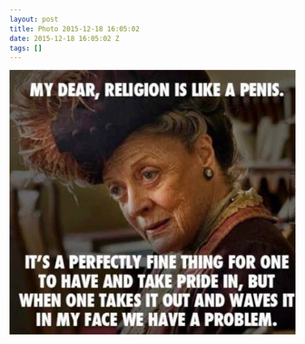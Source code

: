 ```yaml
---
layout: post
title: Photo 2015-12-18 16:05:02
date: 2015-12-18 16:05:02 Z
tags: []
---
```

![](/media/2015/12/135447867313.jpg)
